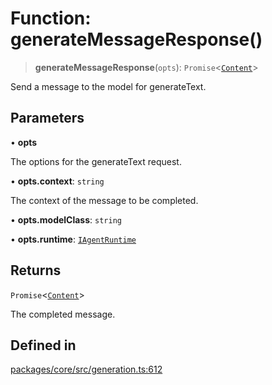 # Function: generateMessageResponse()

> **generateMessageResponse**(`opts`): `Promise`\<[`Content`](../interfaces/Content.md)\>

Send a message to the model for generateText.

## Parameters

• **opts**

The options for the generateText request.

• **opts.context**: `string`

The context of the message to be completed.

• **opts.modelClass**: `string`

• **opts.runtime**: [`IAgentRuntime`](../interfaces/IAgentRuntime.md)

## Returns

`Promise`\<[`Content`](../interfaces/Content.md)\>

The completed message.

## Defined in

[packages/core/src/generation.ts:612](https://github.com/ai16z/eliza/blob/7fcf54e7fb2ba027d110afcc319c0b01b3f181dc/packages/core/src/generation.ts#L612)
